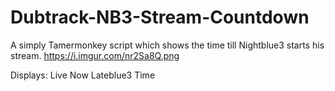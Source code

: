 # Dubtrack-NB3-Stream-Countdown

A simply Tamermonkey script which shows the time till Nightblue3 starts his stream.
https://i.imgur.com/nr2Sa8Q.png

Displays:
Live Now
Lateblue3
Time
